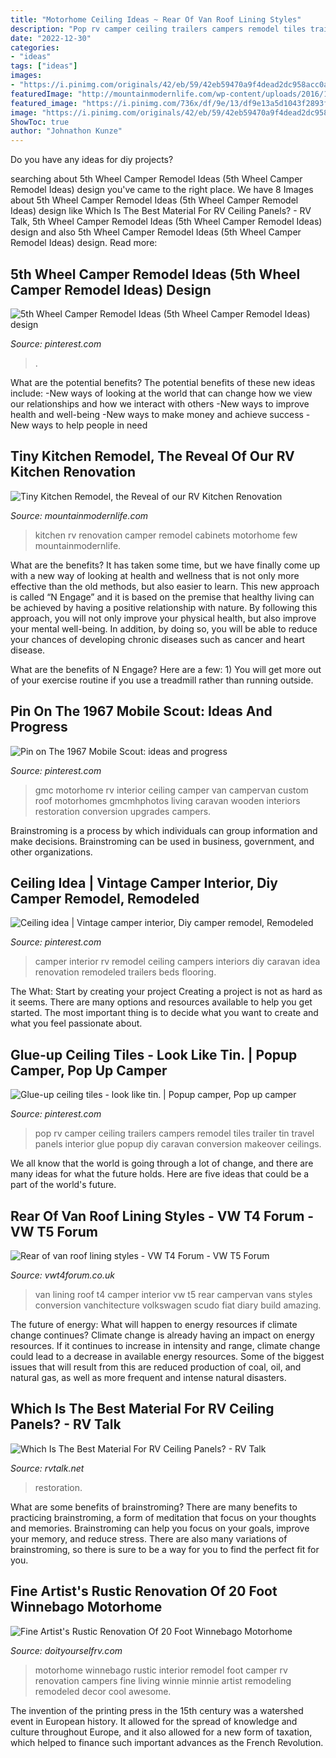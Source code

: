 ```yaml
---
title: "Motorhome Ceiling Ideas ~ Rear Of Van Roof Lining Styles"
description: "Pop rv camper ceiling trailers campers remodel tiles trailer tin travel panels interior glue popup diy caravan conversion makeover ceilings"
date: "2022-12-30"
categories:
- "ideas"
tags: ["ideas"]
images:
- "https://i.pinimg.com/originals/42/eb/59/42eb59470a9f4dead2dc958acc0a7b21.jpg"
featuredImage: "http://mountainmodernlife.com/wp-content/uploads/2016/10/two-toned-black-kitchen-cabinets-in-rv-kitchen-renovation-mountainmodernlife.com_.jpg"
featured_image: "https://i.pinimg.com/736x/df/9e/13/df9e13a5d1043f2893fadda7c30a3e9a.jpg"
image: "https://i.pinimg.com/originals/42/eb/59/42eb59470a9f4dead2dc958acc0a7b21.jpg"
ShowToc: true
author: "Johnathon Kunze"
---
```



Do you have any ideas for diy projects?

	

		
searching about 5th Wheel Camper Remodel Ideas (5th Wheel Camper Remodel Ideas) design you've came to the right place. We have 8 Images about 5th Wheel Camper Remodel Ideas (5th Wheel Camper Remodel Ideas) design like Which Is The Best Material For RV Ceiling Panels? - RV Talk, 5th Wheel Camper Remodel Ideas (5th Wheel Camper Remodel Ideas) design and also 5th Wheel Camper Remodel Ideas (5th Wheel Camper Remodel Ideas) design. Read more:
		
    
## 5th Wheel Camper Remodel Ideas (5th Wheel Camper Remodel Ideas) Design

<img loading=lazy src="https://i.pinimg.com/736x/df/9e/13/df9e13a5d1043f2893fadda7c30a3e9a.jpg" onerror="this.onerror=null;this.src='https://tse1.mm.bing.net/th?id=OIP.PVfn0wFPmggV5jawGVIE1wHaJ3&amp;pid=15.1';" alt="5th Wheel Camper Remodel Ideas (5th Wheel Camper Remodel Ideas) design">

_Source: pinterest.com_

>. 

	

What are the potential benefits?
The potential benefits of these new ideas include: 
-New ways of looking at the world that can change how we view our relationships and how we interact with others 
-New ways to improve health and well-being 
-New ways to make money and achieve success 
-New ways to help people in need

    
## Tiny Kitchen Remodel, The Reveal Of Our RV Kitchen Renovation

<img loading=lazy src="http://mountainmodernlife.com/wp-content/uploads/2016/10/two-toned-black-kitchen-cabinets-in-rv-kitchen-renovation-mountainmodernlife.com_.jpg" onerror="this.onerror=null;this.src='https://tse3.mm.bing.net/th?id=OIP.ggn7ho1w-ffhQ0iTYBudIgHaLK&amp;pid=15.1';" alt="Tiny Kitchen Remodel, the Reveal of our RV Kitchen Renovation">

_Source: mountainmodernlife.com_

>kitchen rv renovation camper remodel cabinets motorhome few mountainmodernlife. 

	

What are the benefits?
It has taken some time, but we have finally come up with a new way of looking at health and wellness that is not only more effective than the old methods, but also easier to learn. This new approach is called “N Engage” and it is based on the premise that healthy living can be achieved by having a positive relationship with nature.
By following this approach, you will not only improve your physical health, but also improve your mental well-being. In addition, by doing so, you will be able to reduce your chances of developing chronic diseases such as cancer and heart disease.

What are the benefits of N Engage? Here are a few: 
        1) You will get more out of your exercise routine if you use a treadmill rather than running outside.

    
## Pin On The 1967 Mobile Scout: Ideas And Progress

<img loading=lazy src="https://i.pinimg.com/originals/4f/5b/03/4f5b03d795116ba7fb57638046ffd0dd.jpg" onerror="this.onerror=null;this.src='https://tse1.mm.bing.net/th?id=OIP.6HydA8vQnQceEa1hxIdS6AHaJ4&amp;pid=15.1';" alt="Pin on The 1967 Mobile Scout: ideas and progress">

_Source: pinterest.com_

>gmc motorhome rv interior ceiling camper van campervan custom roof motorhomes gmcmhphotos living caravan wooden interiors restoration conversion upgrades campers. 

	

Brainstroming is a process by which individuals can group information and make decisions. Brainstroming can be used in business, government, and other organizations.

    
## Ceiling Idea | Vintage Camper Interior, Diy Camper Remodel, Remodeled

<img loading=lazy src="https://i.pinimg.com/736x/8c/93/f8/8c93f88660c0617b6260953f6974e110.jpg" onerror="this.onerror=null;this.src='https://tse2.mm.bing.net/th?id=OIP.XRmRl3q6R1-YctbUHMra9QHaJ3&amp;pid=15.1';" alt="Ceiling idea | Vintage camper interior, Diy camper remodel, Remodeled">

_Source: pinterest.com_

>camper interior rv remodel ceiling campers interiors diy caravan idea renovation remodeled trailers beds flooring. 

	

The What: Start by creating your project
Creating a project is not as hard as it seems. There are many options and resources available to help you get started. The most important thing is to decide what you want to create and what you feel passionate about.

    
## Glue-up Ceiling Tiles - Look Like Tin. | Popup Camper, Pop Up Camper

<img loading=lazy src="https://i.pinimg.com/originals/42/eb/59/42eb59470a9f4dead2dc958acc0a7b21.jpg" onerror="this.onerror=null;this.src='https://tse2.mm.bing.net/th?id=OIP.X-VmCXIIvGtp81nd4xO2fAAAAA&amp;pid=15.1';" alt="Glue-up ceiling tiles - look like tin. | Popup camper, Pop up camper">

_Source: pinterest.com_

>pop rv camper ceiling trailers campers remodel tiles trailer tin travel panels interior glue popup diy caravan conversion makeover ceilings. 

	

We all know that the world is going through a lot of change, and there are many ideas for what the future holds. Here are five ideas that could be a part of the world's future.

    
## Rear Of Van Roof Lining Styles - VW T4 Forum - VW T5 Forum

<img loading=lazy src="http://www.fiatforum.com/gallery/data/500/medium/completerearroof2.JPG" onerror="this.onerror=null;this.src='https://tse1.mm.bing.net/th?id=OIP.PvCpDWccJ1jW4-U9V_XaqQHaFj&amp;pid=15.1';" alt="Rear of van roof lining styles - VW T4 Forum - VW T5 Forum">

_Source: vwt4forum.co.uk_

>van lining roof t4 camper interior vw t5 rear campervan vans styles conversion vanchitecture volkswagen scudo fiat diary build amazing. 

	

The future of energy: What will happen to energy resources if climate change continues?
Climate change is already having an impact on energy resources. If it continues to increase in intensity and range, climate change could lead to a decrease in available energy resources. Some of the biggest issues that will result from this are reduced production of coal, oil, and natural gas, as well as more frequent and intense natural disasters.

    
## Which Is The Best Material For RV Ceiling Panels? - RV Talk

<img loading=lazy src="https://www.rvtalk.net/wp-content/uploads/2020/01/metal-rv-ceiling.jpg" onerror="this.onerror=null;this.src='https://tse2.mm.bing.net/th?id=OIP.j0q6Q0XIFrLVkNlhThocfQHaE7&amp;pid=15.1';" alt="Which Is The Best Material For RV Ceiling Panels? - RV Talk">

_Source: rvtalk.net_

>restoration. 

	

What are some benefits of brainstroming?
There are many benefits to practicing brainstroming, a form of meditation that focus on your thoughts and memories. Brainstroming can help you focus on your goals, improve your memory, and reduce stress. There are also many variations of brainstroming, so there is sure to be a way for you to find the perfect fit for you.

    
## Fine Artist&#039;s Rustic Renovation Of 20 Foot Winnebago Motorhome

<img loading=lazy src="http://cdn.doityourselfrv.com/wp-content/uploads/2016/07/Main-living-area.jpg" onerror="this.onerror=null;this.src='https://tse1.mm.bing.net/th?id=OIP.qbaSAlhHrtm8EdRBGR40CwHaJ4&amp;pid=15.1';" alt="Fine Artist&#039;s Rustic Renovation Of 20 Foot Winnebago Motorhome">

_Source: doityourselfrv.com_

>motorhome winnebago rustic interior remodel foot camper rv renovation campers fine living winnie minnie artist remodeling remodeled decor cool awesome. 

	

The invention of the printing press in the 15th century was a watershed event in European history. It allowed for the spread of knowledge and culture throughout Europe, and it also allowed for a new form of taxation, which helped to finance such important advances as the French Revolution.

